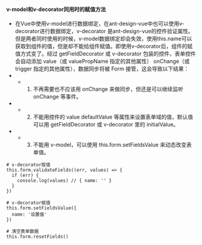#### v-model和v-decorator同用时的赋值方法

* 在Vue中使用v-model进行数据绑定，在ant-design-vue中也可以使用v-decorator进行数据绑定，v-decorator 是ant-design-vue的控件验证属性。但是两者同时使用的时候，v-model数据绑定却会失效，使用this.name可以获取到组件的值，但是却不能给组件赋值。即使用v-decorator后，组件的赋值方式变了。经过 getFieldDecorator 或 v-decorator 包装的控件，表单控件会自动添加 value（或 valuePropName 指定的其他属性） onChange（或 trigger 指定的其他属性），数据同步将被 Form 接管，这会导致以下结果：
* * 001) 不再需要也不应该用 onChange 来做同步，但还是可以继续监听 onChange 等事件。
* * 002) 不能用控件的 value defaultValue 等属性来设置表单域的值，默认值可以用 getFieldDecorator 或 v-decorator 里的 initialValue。
* * 003) 不能用 v-model，可以使用 this.form.setFieldsValue 来动态改变表单值。

```
# v-decorator取值
this.form.validateFields((err, values) => {
  if (err) {
    console.log(values) // { name: '' }
  }
})

# v-decorator赋值
this.form.setFieldsValue({
  name: '设置值'
})

# 清空表单数据
this.form.resetFields()
```